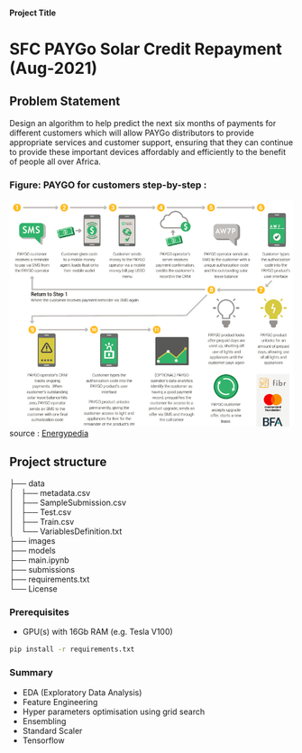 

#### Project Title

# SFC PAYGo Solar Credit Repayment (Aug-2021)


## Problem Statement
Design an algorithm to help predict the next six months of payments for different customers which will allow PAYGo distributors to provide appropriate services and customer support, ensuring that they can continue to provide these important devices affordably and efficiently to the benefit of people all over Africa.

### Figure: PAYGO for customers step-by-step :
![Winiecke_2017_How_Paygo_solar_works](images/Winiecke_2017_How_Paygo_solar_works.png)
source : [Energypedia](https://energypedia.info/wiki/Pay-as-you-go_Approaches_(PAYGO))


## Project structure
├── data\
│   ├── metadata.csv\
│   ├── SampleSubmission.csv\
│   ├── Test.csv\
│   ├── Train.csv\
│   └── VariablesDefinition.txt\
├── images\
├── models\
├── main.ipynb\
├── submissions\
├── requirements.txt\
└── License

### Prerequisites

- GPU(s) with 16Gb RAM (e.g. Tesla V100)

```bash
pip install -r requirements.txt
```

### Summary
 
- EDA (Exploratory Data Analysis)
- Feature Engineering
- Hyper parameters optimisation using grid search
- Ensembling
- Standard Scaler
- Tensorflow
